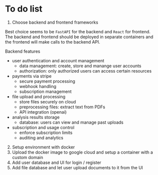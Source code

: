 # To do list
1. Choose backend and frontend frameworks

Best choice seems to be `FastAPI` for the backend and `React` for frontend. The backend and frontend should be deployed in separate containers and the frontend will make calls to the backend API.

Backend features
- user authentication and account management
    - data management: create, store and manange user accounts
    - authorization: only authorized users can access certain resources
- payments via stripe
    - secure payment processing
    - webhook handling
    - subscription management
- file upload and processing
    - store files securely on cloud
    - preprocessing files: extract text from PDFs
    - API integration (openai)
- analysis results storage
    - database: users can view and manage past uploads
- subscription and usage control
    - enforce subscription limits
    - auditing and analytics


2. Setup environment with docker
3. Upload the docker image to google cloud and setup a container with a custom domain
4. Add user database and UI for login / register
5. Add file database and let user upload documents to it from the UI

